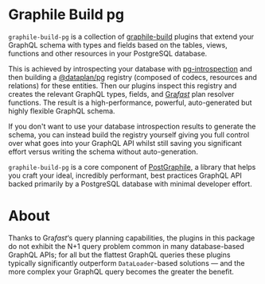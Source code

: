 # Graphile Build pg

`graphile-build-pg` is a collection of [graphile-build](/graphile-build/) plugins that extend
your GraphQL schema with types and fields based on the tables, views, functions
and other resources in your PostgreSQL database.

This is achieved by introspecting your database with [pg-introspection](https://star.graphile.org/pg-introspection/) and
then building a [@dataplan/pg](https://grafast.org/grafast/step-library/dataplan-pg/) registry (composed of codecs, resources and
relations) for these entities. Then our plugins inspect this registry and
creates the relevant GraphQL types, fields, and [Gra*fast*](https://grafast.org) plan resolver
functions. The result is a high-performance, powerful, auto-generated but highly
flexible GraphQL schema.

If you don't want to use your database introspection results to generate the
schema, you can instead build the registry yourself giving you full control over
what goes into your GraphQL API whilst still saving you significant effort
versus writing the schema without auto-generation.

`graphile-build-pg` is a core component of [PostGraphile](https://postgraphile.org), a library that
helps you craft your ideal, incredibly performant, best practices GraphQL API
backed primarily by a PostgreSQL database with minimal developer effort.

# About

Thanks to Gra*fast*&lsquo;s query planning capabilities, the plugins in this package do not exhibit the N+1 query problem common in many database-based GraphQL APIs; for all but the flattest GraphQL queries these plugins typically significantly outperform `DataLoader`-based solutions &mdash; and the more complex your GraphQL query becomes the greater the benefit.
